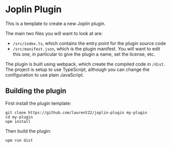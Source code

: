 # Joplin Plugin

This is a template to create a new Joplin plugin.

The main two files you will want to look at are:

- `/src/index.ts`, which contains the entry point for the plugin source code
- `/src/manifest.json`, which is the plugin manifest. You will want to edit this one, in particular to give the plugin a name, set the license, etc.

The plugin is built using webpack, which create the compiled code in `/dist`. The project is setup to use TypeScript, although you can change the configuration to use plain JavaScript.

## Building the plugin

First install the plugin template:

	git clone https://github.com/laurent22/joplin-plugin my-plugin
	cd my-plugin
	npm install

Then build the plugin:

	npm run dist
